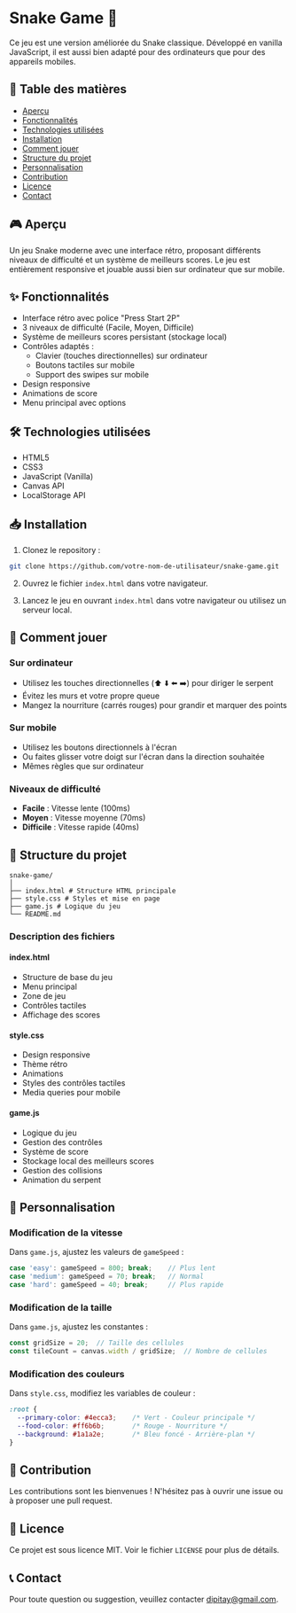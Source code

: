 # Snake Game 🐍

Ce jeu est une version améliorée du Snake classique. Développé en vanilla JavaScript, il est aussi bien adapté pour des ordinateurs que pour des appareils mobiles.

## 📝 Table des matières
- [Aperçu](#-aperçu)
- [Fonctionnalités](#-fonctionnalités)
- [Technologies utilisées](#-technologies-utilisées)
- [Installation](#-installation)
- [Comment jouer](#-comment-jouer)
- [Structure du projet](#-structure-du-projet)
- [Personnalisation](#-personnalisation)
- [Contribution](#-contribution)
- [Licence](#-licence)
- [Contact](#-contact)

## 🎮 Aperçu
Un jeu Snake moderne avec une interface rétro, proposant différents niveaux de difficulté et un système de meilleurs scores. Le jeu est entièrement responsive et jouable aussi bien sur ordinateur que sur mobile.

## ✨ Fonctionnalités
- Interface rétro avec police "Press Start 2P"
- 3 niveaux de difficulté (Facile, Moyen, Difficile)
- Système de meilleurs scores persistant (stockage local)
- Contrôles adaptés :
  - Clavier (touches directionnelles) sur ordinateur
  - Boutons tactiles sur mobile
  - Support des swipes sur mobile
- Design responsive
- Animations de score
- Menu principal avec options

## 🛠 Technologies utilisées
- HTML5
- CSS3
- JavaScript (Vanilla)
- Canvas API
- LocalStorage API

## 📥 Installation
1. Clonez le repository :
```bash
git clone https://github.com/votre-nom-de-utilisateur/snake-game.git
```

2. Ouvrez le fichier `index.html` dans votre navigateur.

3. Lancez le jeu en ouvrant `index.html` dans votre navigateur ou utilisez un serveur local.

## 🎯 Comment jouer

### Sur ordinateur
- Utilisez les touches directionnelles (⬆️ ⬇️ ⬅️ ➡️) pour diriger le serpent
- Évitez les murs et votre propre queue
- Mangez la nourriture (carrés rouges) pour grandir et marquer des points

### Sur mobile
- Utilisez les boutons directionnels à l'écran
- Ou faites glisser votre doigt sur l'écran dans la direction souhaitée
- Mêmes règles que sur ordinateur

### Niveaux de difficulté
- **Facile** : Vitesse lente (100ms)
- **Moyen** : Vitesse moyenne (70ms)
- **Difficile** : Vitesse rapide (40ms)

## 📁 Structure du projet
```
snake-game/
│
├── index.html # Structure HTML principale
├── style.css # Styles et mise en page
├── game.js # Logique du jeu
└── README.md
```

### Description des fichiers

#### index.html
- Structure de base du jeu
- Menu principal
- Zone de jeu
- Contrôles tactiles
- Affichage des scores

#### style.css
- Design responsive
- Thème rétro
- Animations
- Styles des contrôles tactiles
- Media queries pour mobile

#### game.js
- Logique du jeu
- Gestion des contrôles
- Système de score
- Stockage local des meilleurs scores
- Gestion des collisions
- Animation du serpent

## 🎨 Personnalisation

### Modification de la vitesse
Dans `game.js`, ajustez les valeurs de `gameSpeed` :
```javascript
case 'easy': gameSpeed = 800; break;    // Plus lent
case 'medium': gameSpeed = 70; break;   // Normal
case 'hard': gameSpeed = 40; break;     // Plus rapide
```

### Modification de la taille
Dans `game.js`, ajustez les constantes :
```javascript
const gridSize = 20;  // Taille des cellules
const tileCount = canvas.width / gridSize;  // Nombre de cellules
```

### Modification des couleurs
Dans `style.css`, modifiez les variables de couleur :
```css
:root {
  --primary-color: #4ecca3;    /* Vert - Couleur principale */
  --food-color: #ff6b6b;       /* Rouge - Nourriture */
  --background: #1a1a2e;       /* Bleu foncé - Arrière-plan */
}
```

## 🤝 Contribution
Les contributions sont les bienvenues ! N'hésitez pas à ouvrir une issue ou à proposer une pull request.

## 📄 Licence
Ce projet est sous licence MIT. Voir le fichier `LICENSE` pour plus de détails.

## 📞 Contact
Pour toute question ou suggestion, veuillez contacter [dipitay@gmail.com](mailto:dipitay@gmail.com).